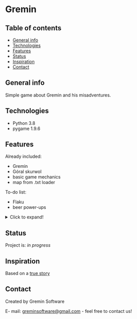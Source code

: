 # Gremin 

## Table of contents
* [General info](#general-info)
* [Technologies](#technologies)
* [Features](#features)
* [Status](#status)
* [Inspiration](#inspiration)
* [Contact](#contact)

## General info
Simple game about Gremin and his misadventures. 


## Technologies
* Python 3.8
* pygame 1.9.6

## Features

Already included:
* Gremin
* Góral skurwol
* basic game mechanics
* map from .txt loader

To-do list:
* Flaku
* beer power-ups

<details>
  <summary>Click to expand!</summary>
  
 ![Features](https://i.ibb.co/6gCsnsR/features.png)
 
</details>

## Status
Project is: _in progress_

## Inspiration
Based on a [true story](https://www.youtube.com/watch?v=5hpi2bpGHp0)

## Contact
Created by Gremin Software

E- mail: greminsoftware@gmail.com - feel free to contact us!
